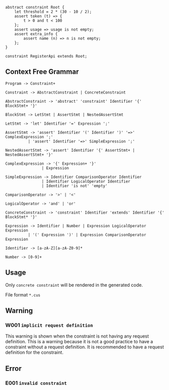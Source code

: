 

```text
abstract constraint Root {
    let threshold = 2 * (30 - 10 / 2);
    assert token (t) => {
        t > 0 and t < 100
    };
    assert usage => usage is not empty;
    assert extra_info {
        assert name (n) => n is not empty;
    };
}

constraint RegisterApi extends Root;
```
## Context Free Grammar
```ebnf
Program -> Constraint+

Constraint -> AbstractConstraint | ConcreteConstraint

AbstractConstraint -> 'abstract' 'constraint' Identifier '{' BlockStmt+ '}'

BlockStmt -> LetStmt | AssertStmt | NestedAssertStmt

LetStmt -> 'let' Identifier '=' Expression ';'

AssertStmt -> 'assert' Identifier '(' Identifier ')' '=>' ComplexExpression ';'
          | 'assert' Identifier '=>' SimpleExpression ';'
          
NestedAssertStmt -> 'assert' Identifier '{' AssertStmt+ | NestedAssertStmt+ '}'

ComplexExpression -> '{' Expression+ '}'
                | Expression
                
SimpleExpression -> Identifier ComparisonOperator Identifier
                | Identifier LogicalOperator Identifier
                | Identifier 'is not' 'empty'
                
ComparisonOperator -> '>' | '<'

LogicalOperator -> 'and' | 'or'

ConcreteConstraint -> 'constraint' Identifier 'extends' Identifier '{' BlockStmt* '}'

Expression -> Identifier | Number | Expression LogicalOperator Expression
          | '(' Expression ')' | Expression ComparisonOperator Expression
          
Identifier -> [a-zA-Z][a-zA-Z0-9]*

Number -> [0-9]+

```
## Usage
Only `concrete constraint` will be rendered in the generated code.

File format `*.cus`

## Warning
### W001 `implicit request definition`
This warning is shown when the constraint is not having any request definition. 
This is a warning because it is not a good practice to have a constraint without a request definition. 
It is recommended to have a request definition for the constraint.
## Error
### E001 `invalid constraint`